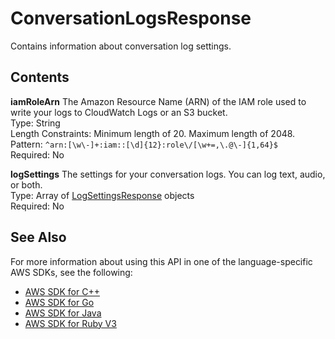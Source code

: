 # ConversationLogsResponse<a name="API_ConversationLogsResponse"></a>

Contains information about conversation log settings\.

## Contents<a name="API_ConversationLogsResponse_Contents"></a>

 **iamRoleArn**   <a name="lex-Type-ConversationLogsResponse-iamRoleArn"></a>
The Amazon Resource Name \(ARN\) of the IAM role used to write your logs to CloudWatch Logs or an S3 bucket\.  
Type: String  
Length Constraints: Minimum length of 20\. Maximum length of 2048\.  
Pattern: `^arn:[\w\-]+:iam::[\d]{12}:role\/[\w+=,\.@\-]{1,64}$`   
Required: No

 **logSettings**   <a name="lex-Type-ConversationLogsResponse-logSettings"></a>
The settings for your conversation logs\. You can log text, audio, or both\.  
Type: Array of [LogSettingsResponse](API_LogSettingsResponse.md) objects  
Required: No

## See Also<a name="API_ConversationLogsResponse_SeeAlso"></a>

For more information about using this API in one of the language\-specific AWS SDKs, see the following:
+  [AWS SDK for C\+\+](https://docs.aws.amazon.com/goto/SdkForCpp/lex-models-2017-04-19/ConversationLogsResponse) 
+  [AWS SDK for Go](https://docs.aws.amazon.com/goto/SdkForGoV1/lex-models-2017-04-19/ConversationLogsResponse) 
+  [AWS SDK for Java](https://docs.aws.amazon.com/goto/SdkForJava/lex-models-2017-04-19/ConversationLogsResponse) 
+  [AWS SDK for Ruby V3](https://docs.aws.amazon.com/goto/SdkForRubyV3/lex-models-2017-04-19/ConversationLogsResponse) 
